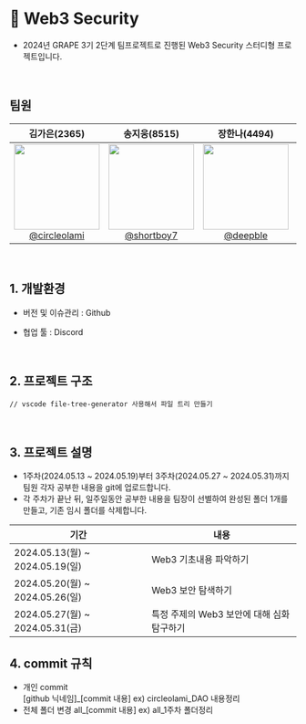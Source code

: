 # 🌊 Web3 Security

- 2024년 GRAPE 3기 2단계 팀프로젝트로 진행된 Web3 Security 스터디형 프로젝트입니다.

<br>

## 팀원

<div align="center">

|                                                              **김가은(2365)**                                                               |                                                            **송지웅(8515)**                                                            |                                                          **장한나(4494)**                                                           |                                                           **전재호(1386)**                                                            |
| :-----------------------------------------------------------------------------------------------------------------------------------------: | :------------------------------------------------------------------------------------------------------------------------------------: | :---------------------------------------------------------------------------------------------------------------------------------: | :-----------------------------------------------------------------------------------------------------------------------------------: |
| [<img src="https://avatars.githubusercontent.com/u/100764111?v=4" height=150 width=150> <br/> @circleolami](https://github.com/circleolami) | [<img src="https://avatars.githubusercontent.com/u/55657581?v=4" height=150 width=150> <br/> @shortboy7](https://github.com/shortboy7) | [<img src="https://avatars.githubusercontent.com/u/169633736?v=4" height=150 width=150> <br/> @deepble](https://github.com/deepble) | [<img src="https://avatars.githubusercontent.com/u/106306092?v=4" height=150 width=150> <br/> @sprout88](https://github.com/sprout88) |

</div>

<br>

## 1. 개발환경

- 버전 및 이슈관리 : Github
- 협업 툴 : Discord

  <br>

## 2. 프로젝트 구조

```
// vscode file-tree-generator 사용해서 파일 트리 만들기
```

<br>

## 3. 프로젝트 설명

- 1주차(2024.05.13 ~ 2024.05.19)부터 3주차(2024.05.27 ~ 2024.05.31)까지 팀원 각자 공부한 내용을 git에 업로드합니다.
- 각 주차가 끝난 뒤, 일주일동안 공부한 내용을 팀장이 선별하여 완성된 폴더 1개를 만들고, 기존 임시 폴더를 삭제합니다.

| 기간                            | 내용                                       |
| ------------------------------- | ------------------------------------------ |
| 2024.05.13(월) ~ 2024.05.19(일) | Web3 기초내용 파악하기                     |
| 2024.05.20(월) ~ 2024.05.26(일) | Web3 보안 탐색하기                         |
| 2024.05.27(월) ~ 2024.05.31(금) | 특정 주제의 Web3 보안에 대해 심화 탐구하기 |

## 4. commit 규칙

- 개인 commit  
   [github 닉네임]\_[commit 내용]
  ex) circleolami_DAO 내용정리
- 전체 폴더 변경
  all\_[commit 내용]
  ex) all_1주차 폴더정리
